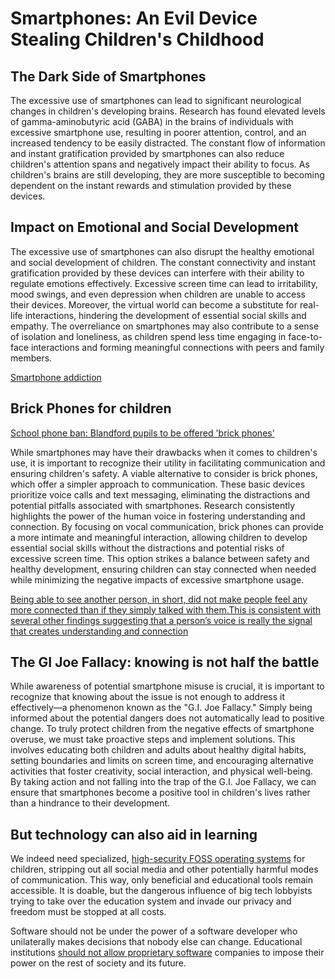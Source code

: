 # Smartphones: An Evil Device Stealing Children's Childhood

## The Dark Side of Smartphones

The excessive use of smartphones can lead to significant neurological changes in children's developing brains. Research has found elevated levels of gamma-aminobutyric acid (GABA) in the brains of individuals with excessive smartphone use, resulting in poorer attention, control, and an increased tendency to be easily distracted. The constant flow of information and instant gratification provided by smartphones can also reduce children's attention spans and negatively impact their ability to focus. As children's brains are still developing, they are more susceptible to becoming dependent on the instant rewards and stimulation provided by these devices.

## Impact on Emotional and Social Development

The excessive use of smartphones can also disrupt the healthy emotional and social development of children. The constant connectivity and instant gratification provided by these devices can interfere with their ability to regulate emotions effectively. Excessive screen time can lead to irritability, mood swings, and even depression when children are unable to access their devices. Moreover, the virtual world can become a substitute for real-life interactions, hindering the development of essential social skills and empathy. The overreliance on smartphones may also contribute to a sense of isolation and loneliness, as children spend less time engaging in face-to-face interactions and forming meaningful connections with peers and family members. 

[Smartphone addiction](https://www.sciencedirect.com/science/article/pii/B9780128186268000086)


## Brick Phones for children

[School phone ban: Blandford pupils to be offered 'brick phones'](https://www.bbc.com/news/uk-england-dorset-68465727)


While smartphones may have their drawbacks when it comes to children's use, it is important to recognize their utility in facilitating communication and ensuring children's safety. A viable alternative to consider is brick phones, which offer a simpler approach to communication. These basic devices prioritize voice calls and text messaging, eliminating the distractions and potential pitfalls associated with smartphones. Research consistently highlights the power of the human voice in fostering understanding and connection. By focusing on vocal communication, brick phones can provide a more intimate and meaningful interaction, allowing children to develop essential social skills without the distractions and potential risks of excessive screen time. This option strikes a balance between safety and healthy development, ensuring children can stay connected when needed while minimizing the negative impacts of excessive smartphone usage.

[Being able to see another person, in short, did not make people feel any more connected than if they simply talked with them.This is consistent with several other findings suggesting that a person’s voice is really the signal that creates understanding and connection](https://hbr.org/2020/10/research-type-less-talk-more)


## The GI Joe Fallacy: knowing is not half the battle

While awareness of potential smartphone misuse is crucial, it is important to recognize that knowing about the issue is not enough to address it effectively—a phenomenon known as the "G.I. Joe Fallacy." Simply being informed about the potential dangers does not automatically lead to positive change. To truly protect children from the negative effects of smartphone overuse, we must take proactive steps and implement solutions. This involves educating both children and adults about healthy digital habits, setting boundaries and limits on screen time, and encouraging alternative activities that foster creativity, social interaction, and physical well-being. By taking action and not falling into the trap of the G.I. Joe Fallacy, we can ensure that smartphones become a positive tool in children's lives rather than a hindrance to their development.

## But technology can also aid in learning
 
We indeed need specialized, [high-security FOSS operating systems](../programming/foss_philosophy.md) for children, stripping out all social media and other potentially harmful modes of communication. This way, only beneficial and educational tools remain accessible. It is doable, but the dangerous influence of big tech lobbyists trying to take over the education system and invade our privacy and freedom must be stopped at all costs.

Software should not be under the power of a software developer who unilaterally makes decisions that nobody else can change. Educational institutions [should not allow proprietary software](https://www.gnu.org/education/edu-why.html) companies to impose their power on the rest of society and its future.

